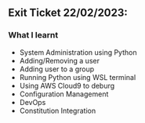 ## Exit Ticket 22/02/2023: 
### What I learnt
* System Administration using Python
* Adding/Removing a user
* Adding user to a group
* Running Python using WSL terminal
* Using AWS Cloud9 to deburg
* Configuration Management
* DevOps
* Constitution Integration
